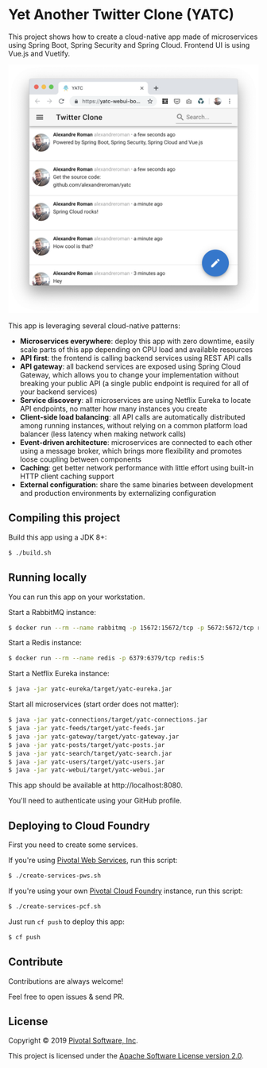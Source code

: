 # Yet Another Twitter Clone (YATC)

This project shows how to create a cloud-native app made of microservices
using Spring Boot, Spring Security and Spring Cloud. Frontend UI is using
Vue.js and Vuetify.

<img src="screenshot.png"/>

This app is leveraging several cloud-native patterns:
 - **Microservices everywhere**: deploy this app with zero downtime, easily scale
 parts of this app depending on CPU load and available resources
 - **API first**: the frontend is calling backend services using REST API calls
 - **API gateway**: all backend services are exposed using Spring Cloud Gateway,
 which allows you to change your implementation without breaking your public API
 (a single public endpoint is required for all of your backend services)
 - **Service discovery**: all microservices are using Netflix Eureka to locate
 API endpoints, no matter how many instances you create
 - **Client-side load balancing**: all API calls are automatically distributed among
 running instances, without relying on a common platform load balancer
 (less latency when making network calls)
 - **Event-driven architecture**: microservices are connected to each other using a
 message broker, which brings more flexibility and promotes loose coupling between
 components
 - **Caching**: get better network performance with little effort using built-in HTTP client
 caching support
 - **External configuration**: share the same binaries between development and production
 environments by externalizing configuration

## Compiling this project

Build this app using a JDK 8+:
```bash
$ ./build.sh
```

## Running locally

You can run this app on your workstation.

Start a RabbitMQ instance:
```bash
$ docker run --rm --name rabbitmq -p 15672:15672/tcp -p 5672:5672/tcp rabbitmq:3-management
```

Start a Redis instance:
```bash
$ docker run --rm --name redis -p 6379:6379/tcp redis:5
```

Start a Netflix Eureka instance:
```bash
$ java -jar yatc-eureka/target/yatc-eureka.jar
```

Start all microservices (start order does not matter):
```bash
$ java -jar yatc-connections/target/yatc-connections.jar
$ java -jar yatc-feeds/target/yatc-feeds.jar
$ java -jar yatc-gateway/target/yatc-gateway.jar
$ java -jar yatc-posts/target/yatc-posts.jar
$ java -jar yatc-search/target/yatc-search.jar
$ java -jar yatc-users/target/yatc-users.jar
$ java -jar yatc-webui/target/yatc-webui.jar
```

This app should be available at http://localhost:8080.

You'll need to authenticate using your GitHub profile.

## Deploying to Cloud Foundry

First you need to create some services.

If you're using [Pivotal Web Services](https://run.pivotal.io), run this script:
```bash
$ ./create-services-pws.sh
```

If you're using your own [Pivotal Cloud Foundry](https://pivotal.io/platform) instance,
run this script:
```bash
$ ./create-services-pcf.sh
```

Just run `cf push` to deploy this app:
```bash
$ cf push
```

## Contribute

Contributions are always welcome!

Feel free to open issues & send PR.

## License

Copyright &copy; 2019 [Pivotal Software, Inc](https://pivotal.io).

This project is licensed under the [Apache Software License version 2.0](https://www.apache.org/licenses/LICENSE-2.0).
